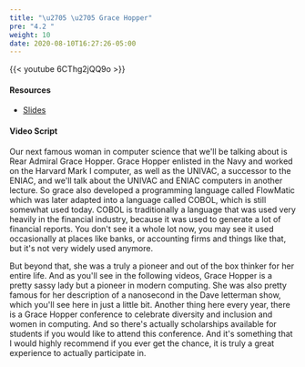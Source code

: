 ```yaml
---
title: "\u2705 \u2705 Grace Hopper"
pre: "4.2 "
weight: 10
date: 2020-08-10T16:27:26-05:00
---
```


{{< youtube 6CThg2jQQ9o >}}

#### Resources

* [Slides](../slides/4-Programing.pdf)

#### Video Script

Our next famous woman in computer science that we'll be talking about is Rear Admiral Grace Hopper. Grace Hopper enlisted in the Navy and worked on the Harvard Mark I computer, as well as the UNIVAC, a successor to the ENIAC, and we'll talk about the UNIVAC and ENIAC computers in another lecture. So grace also developed a programming language called FlowMatic which was later adapted into a language called COBOL, which is still somewhat used today. COBOL is traditionally a language that was used very heavily in the financial industry, because it was used to generate a lot of financial reports. You don't see it a whole lot now, you may see it used occasionally at places like banks, or accounting firms and things like that, but it's not very widely used anymore. 

But beyond that, she was a truly a pioneer and out of the box thinker for her entire life. And as you'll see in the following videos, Grace Hopper is a pretty sassy lady but a pioneer in modern computing. She was also pretty famous for her description of a nanosecond in the Dave letterman show, which you'll see here in just a little bit. Another thing here every year, there is a Grace Hopper conference to celebrate diversity and inclusion and women in computing. And so there's actually scholarships available for students if you would like to attend this conference. And it's something that I would highly recommend if you ever get the chance, it is truly a great experience to actually participate in. 


